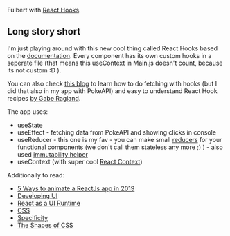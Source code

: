 Fulbert with [React Hooks](https://reactjs.org/docs/hooks-intro.html).

## Long story short

I'm just playing around with this new cool thing called React Hooks based on the [documentation](https://reactjs.org/docs/hooks-intro.html). 
Every component has its own custom hooks in a seperate file (that means this useContext in Main.js doesn't count, because its not custom :D ).

You can also check [this blog](https://www.robinwieruch.de/react-hooks-fetch-data/) to learn how to do fetching with hooks (but I did that also in my app with PokeAPI) and easy to understand React Hook recipes [by Gabe Ragland](https://usehooks.com/).

The app uses:
* useState
* useEffect - fetching data from PokeAPI and showing clicks in console
* useReducer - this one is my fav - you can make small [reducers](https://redux.js.org/basics/reducers) for your functional components (we don't call them stateless any more ;) ) - also used [immutability helper](https://github.com/kolodny/immutability-helper)
* useContext (with super cool [React Context](https://reactjs.org/docs/context.html))

Additionally to read:
* [5 Ways to animate a ReactJs app in 2019](https://medium.com/@dmitrynozhenko/5-ways-to-animate-a-reactjs-app-in-2019-56eb9af6e3bf)
* [Developing UI](http://mrmrs.cc/writing/2016/04/21/developing-ui/)
* [React as a UI Runtime](https://overreacted.io/react-as-a-ui-runtime/)
* [CSS](http://estelle.github.io/)
* [Specificity](http://www.standardista.com/css3/css-specificity/)
* [The Shapes of CSS](https://css-tricks.com/the-shapes-of-css/)